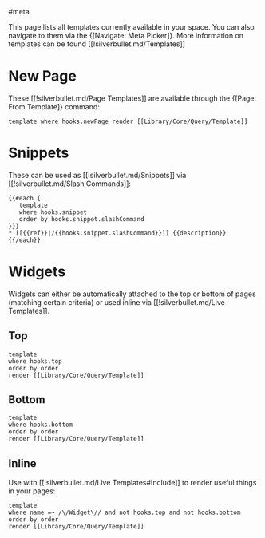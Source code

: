 #meta

This page lists all templates currently available in your space. You can also navigate to them via the {[Navigate: Meta Picker]}. More information on templates can be found [[!silverbullet.md/Templates]]

# New Page
These [[!silverbullet.md/Page Templates]] are available through the {[Page: From Template]} command:

```query
template where hooks.newPage render [[Library/Core/Query/Template]]
```

# Snippets
These can be used as [[!silverbullet.md/Snippets]] via [[!silverbullet.md/Slash Commands]]:

```template
{{#each {
   template
   where hooks.snippet
   order by hooks.snippet.slashCommand
}}}
* [[{{ref}}|/{{hooks.snippet.slashCommand}}]] {{description}}
{{/each}}
```

# Widgets
Widgets can either be automatically attached to the top or bottom of pages (matching certain criteria) or used inline via [[!silverbullet.md/Live Templates]].

## Top
```query
template
where hooks.top
order by order
render [[Library/Core/Query/Template]]
```

## Bottom
```query
template
where hooks.bottom
order by order
render [[Library/Core/Query/Template]]
```

## Inline
Use with [[!silverbullet.md/Live Templates#Include]] to render useful things in your pages:

```query
template
where name =~ /\/Widget\// and not hooks.top and not hooks.bottom
order by order
render [[Library/Core/Query/Template]]
```
